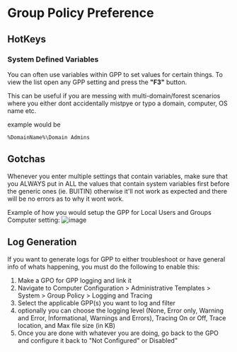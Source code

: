# Group Policy Preference

## HotKeys

### System Defined Variables

You can often use variables within GPP to set values for certain things. To view the list open any GPP setting and press the **"F3"** button.

This can be useful if you are messing with multi-domain/forest scenarios where you either dont accidentally mistpye or typo a domain, computer, OS name etc.

example would be 
```
%DomainName%\Domain Admins
```

## Gotchas

Whenever you enter multiple settings that contain variables, make sure that you ALWAYS put in ALL the values that contain system variables first before the generic ones (ie. BUITIN) otherwise it'll not work as expected and there will be no errors as to why it wont work.

Example of how you would setup the GPP for Local Users and Groups Computer setting:
![image](https://github.com/Cipher-Daemon/Active-Directory/assets/105097480/a4a60d6c-7ea1-45aa-8d42-a275128bbded)

## Log Generation

If you want to generate logs for GPP to either troubleshoot or have general info of whats happening, you must do the following to enable this:
1. Make a GPO for GPP logging and link it
2. Navigate to Computer Configuration > Administrative Templates > System > Group Policy > Logging and Tracing
3. Select the applicable GPP(s) you want to log and filter
4. optionally you can choose the logging level (None, Error only, Warning and Error, Informational, Warnings and Errors), Tracing On or Off, Trace location, and Max file size (in KB)
5. Once you are done with whatever you are doing, go back to the GPO and configure it back to "Not Configured" or Disabled"
